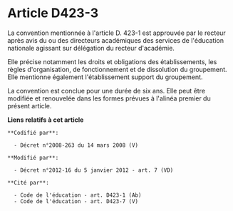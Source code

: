 # Article D423-3

La convention mentionnée à l'article D. 423-1 est approuvée par le recteur après avis du ou des directeurs académiques des
services de l'éducation nationale agissant sur délégation du recteur d'académie. 

Elle précise notamment les droits et obligations des établissements, les règles d'organisation, de fonctionnement et de
dissolution du groupement. Elle mentionne également l'établissement support du groupement. 

La convention est conclue pour une durée de six ans. Elle peut être modifiée et renouvelée dans les formes prévues à l'alinéa
premier du présent article.

**Liens relatifs à cet article**

	**Codifié par**:

	  - Décret n°2008-263 du 14 mars 2008 (V)

	**Modifié par**:

	  - Décret n°2012-16 du 5 janvier 2012 - art. 7 (VD)

	**Cité par**:

	  - Code de l'éducation - art. D423-1 (Ab)
	  - Code de l'éducation - art. D423-7 (V)
